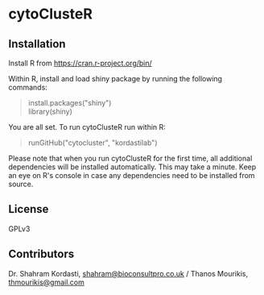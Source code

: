 # cytoClusteR

## Installation

Install R from https://cran.r-project.org/bin/

Within R, install and load shiny package by running the following commands:
> install.packages("shiny")  
> library(shiny)

You are all set. To run cytoClusteR run within R: 
> runGitHub("cytocluster", "kordastilab")

Please note that when you run cytoClusteR for the first time, all additional dependencies will be installed automatically.
This may take a minute. Keep an eye on R's console in case any dependencies need to be installed from source.

## License

GPLv3

## Contributors
Dr. Shahram Kordasti, shahram@bioconsultpro.co.uk / Thanos Mourikis, thmourikis@gmail.com
